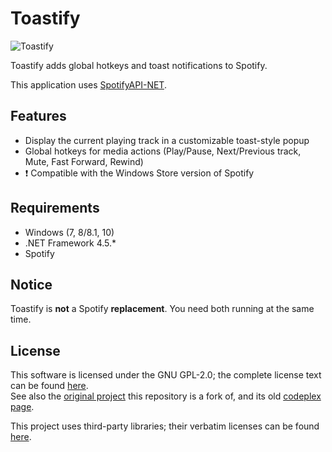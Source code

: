 # Toastify

<img src="https://raw.githubusercontent.com/aleab/toastify/gh-pages/images/toastify-showcase.png" alt="Toastify" />

Toastify adds global hotkeys and toast notifications to Spotify.

This application uses [SpotifyAPI-NET](https://github.com/JohnnyCrazy/SpotifyAPI-NET).

## Features
* Display the current playing track in a customizable toast-style popup
* Global hotkeys for media actions (Play/Pause, Next/Previous track, Mute, Fast Forward, Rewind)
* :heavy_exclamation_mark: Compatible with the Windows Store version of Spotify

## Requirements
* Windows (7, 8/8.1, 10)
* .NET Framework 4.5.*
* Spotify

## Notice
Toastify is **not** a Spotify **replacement**. You need both running at the same time.

## License
This software is licensed under the GNU GPL-2.0; the complete license text can be found [here](/LICENSE).  
See also the [original project](https://github.com/nachmore/toastify) this repository is a fork of, and its old [codeplex page](http://toastify.codeplex.com/).

This project uses third-party libraries; their verbatim licenses can be found [here](/LICENSE-3RD-PARTY).
